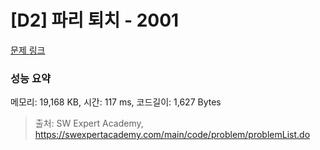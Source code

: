 # [D2] 파리 퇴치 - 2001 

[문제 링크](https://swexpertacademy.com/main/code/problem/problemDetail.do?contestProbId=AV5PzOCKAigDFAUq) 

### 성능 요약

메모리: 19,168 KB, 시간: 117 ms, 코드길이: 1,627 Bytes



> 출처: SW Expert Academy, https://swexpertacademy.com/main/code/problem/problemList.do